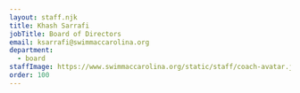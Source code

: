 ```yaml
---
layout: staff.njk
title: Khash Sarrafi
jobTitle: Board of Directors
email: ksarrafi@swimmaccarolina.org
department:
  - board
staffImage: https://www.swimmaccarolina.org/static/staff/coach-avatar.jpg
order: 100
---
```

